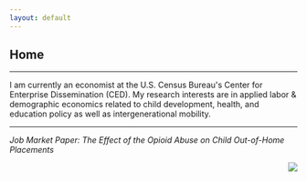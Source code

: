```yaml
---
layout: default
---
```


## Home

---
I am currently an economist at the U.S. Census Bureau's Center for Enterprise Dissemination (CED). My research interests are in applied labor & demographic economics related to child development, health, and education policy as well as intergenerational mobility.

---

*Job Market Paper: The Effect of the Opioid Abuse on Child Out-of-Home Placements*

<img style="float: right;" src="https://media-exp1.licdn.com/dms/image/C5603AQFZTtTMKtNqzA/profile-displayphoto-shrink_800_800/0/1571363370391?e=1635379200&v=beta&t=OJg1G7cGSJSy6LVnShgI75ATxBkx62VBDi91ds18VQo">

